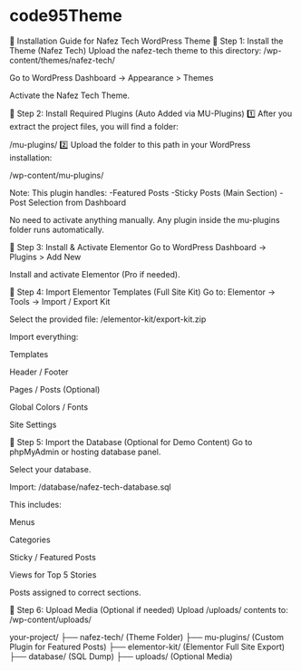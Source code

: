 # code95Theme
📄 Installation Guide for Nafez Tech WordPress Theme
🚀 Step 1: Install the Theme (Nafez Tech)
Upload the nafez-tech theme to this directory:
/wp-content/themes/nafez-tech/

Go to WordPress Dashboard → Appearance > Themes

Activate the Nafez Tech Theme.

🚀 Step 2: Install Required Plugins (Auto Added via MU-Plugins)
1️⃣ After you extract the project files, you will find a folder:


/mu-plugins/
2️⃣ Upload the folder to this path in your WordPress installation:

/wp-content/mu-plugins/

Note: This plugin handles:
-Featured Posts
-Sticky Posts (Main Section)
-Post Selection from Dashboard

No need to activate anything manually.
Any plugin inside the mu-plugins folder runs automatically.

🚀 Step 3: Install & Activate Elementor
Go to WordPress Dashboard → Plugins > Add New

Install and activate Elementor (Pro if needed).

🚀 Step 4: Import Elementor Templates (Full Site Kit)
Go to:
Elementor → Tools → Import / Export Kit

Select the provided file:
/elementor-kit/export-kit.zip

Import everything:

Templates

Header / Footer

Pages / Posts (Optional)

Global Colors / Fonts

Site Settings

🚀 Step 5: Import the Database (Optional for Demo Content)
Go to phpMyAdmin or hosting database panel.

Select your database.

Import:
/database/nafez-tech-database.sql

This includes:

Menus

Categories

Sticky / Featured Posts

Views for Top 5 Stories

Posts assigned to correct sections.

🚀 Step 6: Upload Media (Optional if needed)
Upload /uploads/ contents to:
/wp-content/uploads/

your-project/
├── nafez-tech/           (Theme Folder)
├── mu-plugins/           (Custom Plugin for Featured Posts)
├── elementor-kit/        (Elementor Full Site Export)
├── database/             (SQL Dump)
├── uploads/              (Optional Media)

